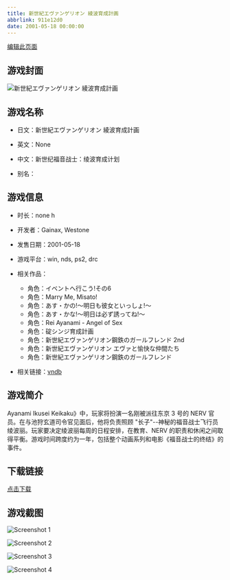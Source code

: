 ```yaml
---
title: 新世紀エヴァンゲリオン 綾波育成計画
abbrlink: 911e12d0
date: 2001-05-18 00:00:00
---
```

[编辑此页面](https://github.com/ACG-3/ADV3-source/blob/main/source/_posts/games/%E6%96%B0%E4%B8%96%E7%B4%80%E3%82%A8%E3%83%B4%E3%82%A1%E3%83%B3%E3%82%B2%E3%83%AA%E3%82%AA%E3%83%B3%20%E7%B6%BE%E6%B3%A2%E8%82%B2%E6%88%90%E8%A8%88%E7%94%BB.md)

## 游戏封面

![新世紀エヴァンゲリオン 綾波育成計画](https%3A//pan.timero.xyz/onedrive/img_lib_001/%E6%96%B0%E4%B8%96%E7%B4%80%E3%82%A8%E3%83%B4%E3%82%A1%E3%83%B3%E3%82%B2%E3%83%AA%E3%82%AA%E3%83%B3%20%E7%B6%BE%E6%B3%A2%E8%82%B2%E6%88%90%E8%A8%88%E7%94%BB_cover.avif)


## 游戏名称

- 日文：新世紀エヴァンゲリオン 綾波育成計画
- 英文：None
- 中文：新世纪福音战士：绫波育成计划

- 别名：


## 游戏信息

- 时长：none h
- 开发者：Gainax, Westone
- 发售日期：2001-05-18
- 游戏平台：win, nds, ps2, drc
- 相关作品：
   - 角色：イベントへ行こう!その6
   - 角色：Marry Me, Misato!
   - 角色：あす・かの!～明日も彼女といっしょ!～
   - 角色：あす・かな!～明日は必ず誘ってね!～
   - 角色：Rei Ayanami - Angel of Sex
   - 角色：碇シンジ育成計画
   - 角色：新世紀エヴァンゲリオン鋼鉄のガールフレンド 2nd
   - 角色：新世紀エヴァンゲリオン エヴァと愉快な仲間たち
   - 角色：新世紀エヴァンゲリオン鋼鉄のガールフレンド

- 相关链接：[vndb](https://vndb.org/v1543)


## 游戏简介

Ayanami Ikusei Keikaku》中，玩家将扮演一名刚被派往东京 3 号的 NERV 官员。在与池狩玄道司令官见面后，他将负责照顾 "长子"--神秘的福音战士飞行员绫波丽。玩家要决定绫波丽每周的日程安排，在教育、NERV 的职责和休闲之间取得平衡。游戏时间跨度约为一年，包括整个动画系列和电影《福音战士的终结》的事件。




## 下载链接

[点击下载](https://pan.timero.xyz/onedrive/adv_lib_001/%E6%96%B0%E4%B8%96%E7%B4%80%E3%82%A8%E3%83%B4%E3%82%A1%E3%83%B3%E3%82%B2%E3%83%AA%E3%82%AA%E3%83%B3%20%E7%B6%BE%E6%B3%A2%E8%82%B2%E6%88%90%E8%A8%88%E7%94%BB)


## 游戏截图


![Screenshot 1](https%3A//pan.timero.xyz/onedrive/img_lib_001/%E6%96%B0%E4%B8%96%E7%B4%80%E3%82%A8%E3%83%B4%E3%82%A1%E3%83%B3%E3%82%B2%E3%83%AA%E3%82%AA%E3%83%B3%20%E7%B6%BE%E6%B3%A2%E8%82%B2%E6%88%90%E8%A8%88%E7%94%BB_Screenshot_1.avif)

![Screenshot 2](https%3A//pan.timero.xyz/onedrive/img_lib_001/%E6%96%B0%E4%B8%96%E7%B4%80%E3%82%A8%E3%83%B4%E3%82%A1%E3%83%B3%E3%82%B2%E3%83%AA%E3%82%AA%E3%83%B3%20%E7%B6%BE%E6%B3%A2%E8%82%B2%E6%88%90%E8%A8%88%E7%94%BB_Screenshot_2.avif)

![Screenshot 3](https%3A//pan.timero.xyz/onedrive/img_lib_001/%E6%96%B0%E4%B8%96%E7%B4%80%E3%82%A8%E3%83%B4%E3%82%A1%E3%83%B3%E3%82%B2%E3%83%AA%E3%82%AA%E3%83%B3%20%E7%B6%BE%E6%B3%A2%E8%82%B2%E6%88%90%E8%A8%88%E7%94%BB_Screenshot_3.avif)

![Screenshot 4](https%3A//pan.timero.xyz/onedrive/img_lib_001/%E6%96%B0%E4%B8%96%E7%B4%80%E3%82%A8%E3%83%B4%E3%82%A1%E3%83%B3%E3%82%B2%E3%83%AA%E3%82%AA%E3%83%B3%20%E7%B6%BE%E6%B3%A2%E8%82%B2%E6%88%90%E8%A8%88%E7%94%BB_Screenshot_4.avif)

